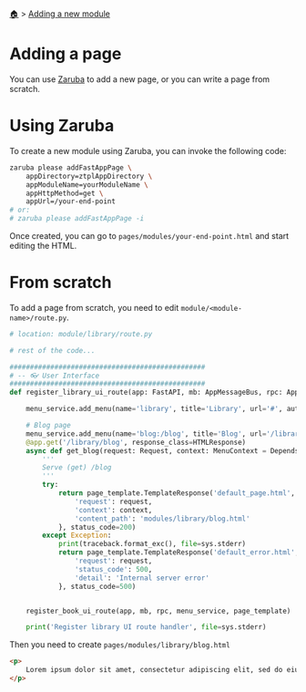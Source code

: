 <!--startTocHeader-->
[🏠](../README.md) > [Adding a new module](README.md)
# Adding a page
<!--endTocHeader-->


You can use [Zaruba](https://github.com/state-alchemists/zaruba) to add a new page, or you can write a page from scratch.

# Using Zaruba

To create a new module using Zaruba, you can invoke the following code:

```bash
zaruba please addFastAppPage \
    appDirectory=ztplAppDirectory \
    appModuleName=yourModuleName \
    appHttpMethod=get \
    appUrl=/your-end-point
# or:
# zaruba please addFastAppPage -i
```

Once created, you can go to `pages/modules/your-end-point.html` and start editing the HTML.

# From scratch

To add a page from scratch, you need to edit `module/<module-name>/route.py`.

```python
# location: module/library/route.py

# rest of the code...

################################################
# -- 👓 User Interface
################################################
def register_library_ui_route(app: FastAPI, mb: AppMessageBus, rpc: AppRPC, menu_service: MenuService, page_template: Jinja2Templates):

    menu_service.add_menu(name='library', title='Library', url='#', auth_type=AuthType.ANYONE)

    # Blog page
    menu_service.add_menu(name='blog:/blog', title='Blog', url='/library/blog', auth_type=AuthType.ANYONE, parent_name='library')
    @app.get('/library/blog', response_class=HTMLResponse)
    async def get_blog(request: Request, context: MenuContext = Depends(menu_service.has_access('blog:/blog'))) -> HTMLResponse:
        '''
        Serve (get) /blog
        '''
        try:
            return page_template.TemplateResponse('default_page.html', context={
                'request': request,
                'context': context,
                'content_path': 'modules/library/blog.html'
            }, status_code=200)
        except Exception:
            print(traceback.format_exc(), file=sys.stderr) 
            return page_template.TemplateResponse('default_error.html', context={
                'request': request,
                'status_code': 500,
                'detail': 'Internal server error'
            }, status_code=500)


    register_book_ui_route(app, mb, rpc, menu_service, page_template)

    print('Register library UI route handler', file=sys.stderr)
```

Then you need to create `pages/modules/library/blog.html`

```html
<p>
    Lorem ipsum dolor sit amet, consectetur adipiscing elit, sed do eiusmod tempor incididunt ut labore et dolore magna aliqua. Ut enim ad minim veniam, quis nostrud exercitation ullamco laboris nisi ut aliquip ex ea commodo consequat. Duis aute irure dolor in reprehenderit in voluptate velit esse cillum dolore eu fugiat nulla pariatur. Excepteur sint occaecat cupidatat non proident, sunt in culpa qui officia deserunt mollit anim id est laborum.
</p>
```

<!--startTocSubtopic-->
<!--endTocSubtopic-->